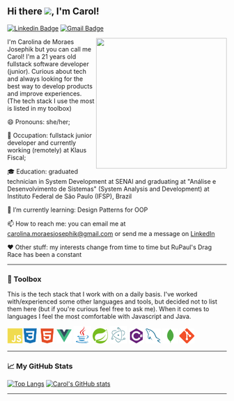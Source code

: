 ## Hi there <img src="https://raw.githubusercontent.com/MartinHeinz/MartinHeinz/master/wave.gif" width="30px">, I'm Carol!

[![Linkedin Badge](https://img.shields.io/badge/-Carolina-blue?style=flat-square&logo=Linkedin&logoColor=white&link=https://www.linkedin.com/in/carolina-de-moraes-josephik/-a85263188/)](https://www.linkedin.com/in/pranjal-bhardwaj-a85263188/) [![Gmail Badge](https://img.shields.io/badge/-carolina.moraesjosephik@gmail.com-c14438?style=flat-square&logo=Gmail&logoColor=white&link=mailto:carolina.moraesjosephik@gmail.com)](mailto:carolina.moraesjosephik@gmail.com)

<img src="https://i.giphy.com/media/euGq9pgXoOVJcVhwRF/giphy.webp" width="300" height="300" align="right">

<p align="left">

I'm Carolina de Moraes Josephik but you can call me Carol! I'm a 21 years old fullstack software developer (junior).
Curious about tech and always looking for the best way to develop products and improve experiences.
(The tech stack I use the most is listed in my toolbox)

😄 Pronouns: she/her;

💼 Occupation: fullstack junior developer and currently working (remotely) at Klaus Fiscal;

🎓 Education: graduated technician in System Development at SENAI and graduating at "Análise e Desenvolvimento de Sistemas" (System Analysis and Development) at Instituto Federal de São Paulo (IFSP), Brazil

🌱 I’m currently learning: Design Patterns for OOP

📫 How to reach me: you can email me at carolina.moraesjosephik@gmail.com or send me a message on [LinkedIn](https://www.linkedin.com/in/carolina-de-moraes-josephik/)

❤ Other stuff: my interests change from time to time but RuPaul's Drag Race has been a constant

---

### 🧰 Toolbox

This is the tech stack that I work with on a daily basis. I've worked with/experienced some other languages and tools, but decided not to list them here (but if you're curious feel free to ask me). When it comes to languages I feel the most comfortable with Javascript and Java.

<img src="https://github.com/devicons/devicon/blob/master/icons/javascript/javascript-plain.svg" alt="JavaScript Logo" width="35" height="35"/><img src="https://github.com/devicons/devicon/blob/master/icons/css3/css3-plain.svg" alt="CSS Logo" width="35" height="35"/>
<img src="https://github.com/devicons/devicon/blob/master/icons/html5/html5-plain.svg" alt="HTML5 Logo" width="35" height="35"/>
<img src="https://github.com/devicons/devicon/blob/master/icons/vuejs/vuejs-original.svg" alt="Vue.js Logo" width="35" height="35"/>
<img src="https://github.com/devicons/devicon/blob/master/icons/java/java-original.svg" alt="Java Logo" width="40" height="40"/>
<img src="https://github.com/devicons/devicon/blob/master/icons/spring/spring-original.svg" alt="Vue.js Logo" width="35" height="35"/>
<img src="https://github.com/devicons/devicon/blob/master/icons/electron/electron-original.svg" alt="Java Logo" width="40" height="40"/>
<img src="https://github.com/devicons/devicon/blob/master/icons/csharp/csharp-plain.svg" alt="C Sharp Logo" width="35" height="35"/>
<img src="https://github.com/devicons/devicon/blob/master/icons/mysql/mysql-plain.svg" alt="MySQL Logo" width="35" height="35"/>
<img src="https://github.com/devicons/devicon/blob/master/icons/mongodb/mongodb-plain.svg" alt="MongoDB Logo" width="35" height="35"/>
<img src="https://github.com/devicons/devicon/blob/master/icons/git/git-plain.svg" alt="Git Logo" width="35" height="35"/>

---

### &#x1f4c8; My GitHub Stats

[![Top Langs](https://github-readme-stats.vercel.app/api/top-langs/?username=CarolinaMoraes&hide=java,html,css&theme=radical)](https://github.com/anuraghazra/github-readme-stats) [![Carol's GitHub stats](https://github-readme-stats.vercel.app/api?username=CarolinaMoraes&theme=radical)](https://github.com/anuraghazra/github-readme-stats)

---
